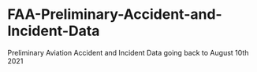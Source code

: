# FAA-Preliminary-Accident-and-Incident-Data
Preliminary Aviation Accident and Incident Data going back to August 10th 2021
